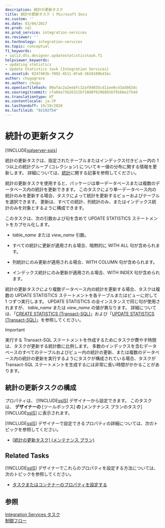 ```yaml
---
description: 統計の更新タスク
title: 統計の更新タスク | Microsoft Docs
ms.custom: ''
ms.date: 03/04/2017
ms.prod: sql
ms.prod_service: integration-services
ms.reviewer: ''
ms.technology: integration-services
ms.topic: conceptual
f1_keywords:
- sql13.dts.designer.updatestatisticstask.f1
helpviewer_keywords:
- updating statistics
- Update Statistics task [Integration Services]
ms.assetid: 0247483b-f092-4511-8fa8-3610108bd1bc
author: chugugrace
ms.author: chugu
ms.openlocfilehash: 09afac2a2eebfc32af84035cd11ee0c43a5663dc
ms.sourcegitcommit: cfa04a73b26312bf18d8f6296891679166e2754d
ms.translationtype: HT
ms.contentlocale: ja-JP
ms.lasthandoff: 10/19/2020
ms.locfileid: "92192754"
---
```

# <a name="update-statistics-task"></a>統計の更新タスク

[!INCLUDE[sqlserver-ssis](../../includes/applies-to-version/sqlserver-ssis.md)]


  統計の更新タスクは、指定されたテーブルまたはインデックス付きビュー内の 1 つ以上の統計グループ (コレクション) についてキー値の分布に関する情報を更新します。 詳細については、[統計](../../relational-databases/statistics/statistics.md)に関する記事を参照してください。  
  
 統計の更新タスクを使用すると、パッケージは単一データベースまたは複数のデータベース内の統計を更新できます。 このタスクにより単一データベース内の統計のみを更新する場合、タスクによって統計を更新するビューおよびテーブルを選択できます。 更新は、すべての統計、列統計のみ、またはインデックス統計のみを対象とするように構成できます。  
  
 このタスクは、次の引数および句を含めて UPDATE STATISTICS ステートメントをカプセル化します。  
  
-   *table_name* または *view_name* 引数。  
  
-   すべての統計に更新が適用される場合、暗黙的に WITH ALL 句が含められます。  
  
-   列統計にのみ更新が適用される場合、WITH COLUMN 句が含められます。  
  
-   インデックス統計にのみ更新が適用される場合、WITH INDEX 句が含められます。  
  
 統計の更新タスクにより複数データベース内の統計を更新する場合、タスクは複数の UPDATE STATISTICS ステートメントを各テーブルまたはビューに対して 1 つずつ実行します。 UPDATE STATISTICS の全インスタンスで同じ句が使用されますが、 *table_name* または *view_name* の値が異なります。 詳細については、「[CREATE STATISTICS (Transact-SQL)](../../t-sql/statements/create-statistics-transact-sql.md)」および「[UPDATE STATISTICS (Transact-SQL)](../../t-sql/statements/update-statistics-transact-sql.md)」を参照してください。  
  
> [!IMPORTANT]  
>  実行する Transact-SQL ステートメントを作成するためにタスクが費やす時間は、タスクが更新する統計数に比例します。 多数のインデックスを含むデータベースのすべてのテーブルおよびビュー内の統計の更新、または複数のデータベース内の統計の更新を実行するようにタスクが構成されている場合、タスクが Transact-SQL ステートメントを生成するには非常に長い時間がかかることがあります。  
  
## <a name="configuration-of-the-update-statistics-task"></a>統計の更新タスクの構成  
 プロパティは、 [!INCLUDE[ssIS](../../includes/ssis-md.md)] デザイナーから設定できます。 このタスクは、 **デザイナーの** [ツールボックス] **の** [メンテナンス プランのタスク] [!INCLUDE[ssIS](../../includes/ssis-md.md)] に表示されます。  
  
 [!INCLUDE[ssIS](../../includes/ssis-md.md)] デザイナーで設定できるプロパティの詳細については、次のトピックを参照してください。  
  
-   [[統計の更新タスク] (メンテナンス プラン)](../../relational-databases/maintenance-plans/update-statistics-task-maintenance-plan.md)  
  
## <a name="related-tasks"></a>Related Tasks  
 [!INCLUDE[ssIS](../../includes/ssis-md.md)] デザイナーでこれらのプロパティを設定する方法については、次のトピックを参照してください。  
  
-   [タスクまたはコンテナーのプロパティを設定する](./add-or-delete-a-task-or-a-container-in-a-control-flow.md)  
  
## <a name="see-also"></a>参照  
 [Integration Services タスク](../../integration-services/control-flow/integration-services-tasks.md)   
 [制御フロー](../../integration-services/control-flow/control-flow.md)  
  
